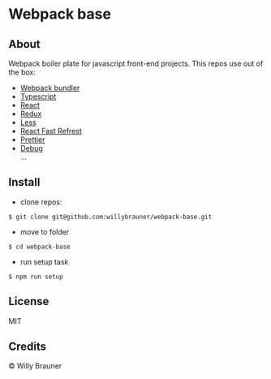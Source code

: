 # Webpack base

## About

Webpack boiler plate for javascript front-end projects. This repos use out of the box:

- [Webpack bundler](https://webpack.js.org/)
- [Typescript](https://www.typescriptlang.org/)
- [React](https://reactjs.org/)
- [Redux](https://redux.js.org/)
- [Less](http://lesscss.org/)
- [React Fast Refrest](https://github.com/pmmmwh/react-refresh-webpack-plugin)
- [Prettier](https://prettier.io/)
- [Debug](https://www.npmjs.com/package/debug)  
  ...

## Install

- clone repos:

```shell script
$ git clone git@github.com:willybrauner/webpack-base.git
```

- move to folder

```shell script
$ cd webpack-base
```

- run setup task

```shell script
$ npm run setup
```

## License

MIT

## Credits

© Willy Brauner
